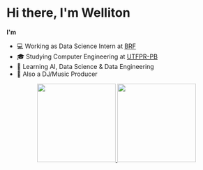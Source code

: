 # Hi there, I'm Welliton

**I'm**
- 💻 Working as Data Science Intern at [BRF](https://www.brf-global.com/)
- 🎓 Studying Computer Engineering at [UTFPR-PB](http://www.utfpr.edu.br/)
- 📖 Learning AI, Data Science & Data Engineering
- 🎹 Also a DJ/Music Producer


<p align="center">
<a href="https://github.com/whoiswelliton">
  <img height="180em" src="https://github-readme-stats-eight-theta.vercel.app/api?username=whoiswelliton&show_icons=true&theme=dark&include_all_commits=true&count_private=true"/>
  <img height="180em" src="https://github-readme-stats-eight-theta.vercel.app/api/top-langs/?username=whoiswelliton&layout=compact&langs_count=8&theme=dark"/>
</a>
</p>

<!--
**whoiswelliton/whoiswelliton** is a ✨ _special_ ✨ repository because its `README.md` (this file) appears on your GitHub profile.

Here are some ideas to get you started:

- 🔭 Working as Data Science Intern at BRF
- 🔭 Studying Computer Engineering at UTFPR-PB
- 🌱 Learning AI and Data Science
- 📫 How to reach me: 
-->
